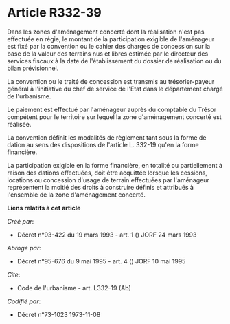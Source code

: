 # Article R332-39

Dans les zones d'aménagement concerté dont la réalisation n'est pas effectuée en régie, le montant de la participation
exigible de l'aménageur est fixé par la convention ou le cahier des charges de concession sur la base de la valeur des
terrains nus et libres estimée par le directeur des services fiscaux à la date de l'établissement du dossier de réalisation
ou du bilan prévisionnel.

La convention ou le traité de concession est transmis au trésorier-payeur général à l'initiative du chef de service de l'Etat
dans le département chargé de l'urbanisme.

Le paiement est effectué par l'aménageur auprès du comptable du Trésor compétent pour le territoire sur lequel la zone
d'aménagement concerté est réalisée.

La convention définit les modalités de règlement tant sous la forme de dation au sens des dispositions de l'article L. 332-19
qu'en la forme financière.

La participation exigible en la forme financière, en totalité ou partiellement à raison des dations effectuées, doit être
acquittée lorsque les cessions, locations ou concession d'usage de terrain effectuées par l'aménageur représentent la moitié
des droits à construire définis et attribués à l'ensemble de la zone d'aménagement concerté.

**Liens relatifs à cet article**

_Créé par_:

  - Décret n°93-422 du 19 mars 1993 - art. 1 () JORF 24 mars 1993

_Abrogé par_:

  - Décret n°95-676 du 9 mai 1995 - art. 4 () JORF 10 mai 1995

_Cite_:

  - Code de l'urbanisme - art. L332-19 (Ab)

_Codifié par_:

  - Décret n°73-1023 1973-11-08
